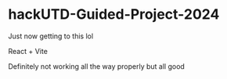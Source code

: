
# hackUTD-Guided-Project-2024 #

Just now getting to this lol

React + Vite

Definitely not working all the way properly but all good
